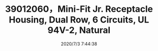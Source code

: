 ﻿---
layout: post 
title: 39012060，Mini-Fit Jr. Receptacle Housing, Dual Row, 6 Circuits, UL 94V-2, Natural
tags: 
categories: housing-terminal
overview: Mini-Fit Jr. Receptacle Housing, Dual Row, 6 Circuits, UL 94V-2, Natural
series: 5557
part_number: 39012060
thumb_img: static/202007/417-thumb-20200703154516.jpg
small_img: static/202007/417-20200703154516.jpg
date: 2020/7/3 7:44:38
---



